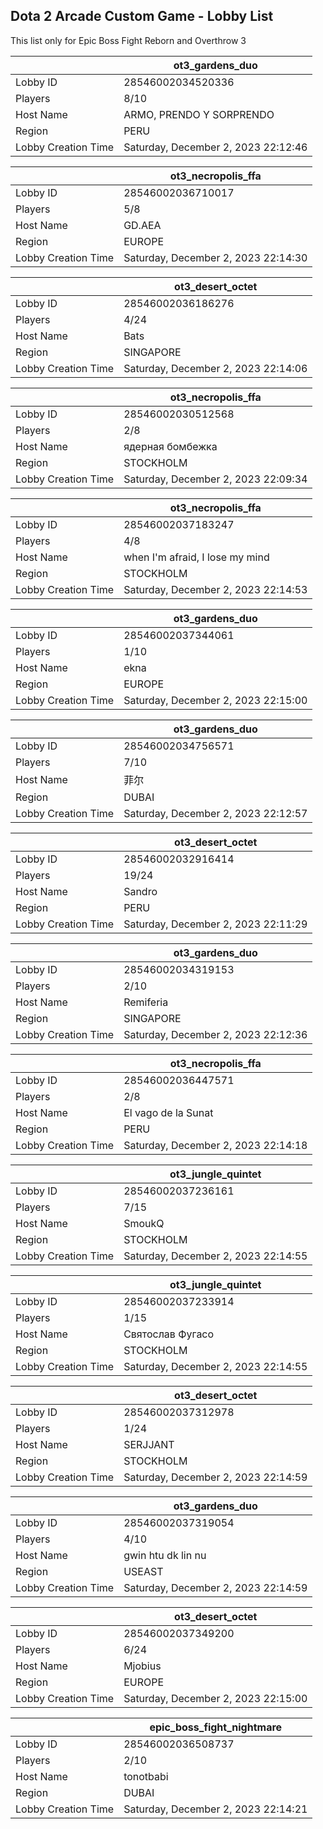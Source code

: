 ## Dota 2 Arcade Custom Game - Lobby List

This list only for Epic Boss Fight Reborn and Overthrow 3

|  | ot3_gardens_duo |
| ------ | ------ |
| Lobby ID | 28546002034520336 |
| Players | 8/10 |
| Host Name | ARMO, PRENDO Y SORPRENDO |
| Region | PERU |
| Lobby Creation Time | Saturday, December 2, 2023 22:12:46 |


|  | ot3_necropolis_ffa |
| ------ | ------ |
| Lobby ID | 28546002036710017 |
| Players | 5/8 |
| Host Name | GD.AEA |
| Region | EUROPE |
| Lobby Creation Time | Saturday, December 2, 2023 22:14:30 |


|  | ot3_desert_octet |
| ------ | ------ |
| Lobby ID | 28546002036186276 |
| Players | 4/24 |
| Host Name | Bats |
| Region | SINGAPORE |
| Lobby Creation Time | Saturday, December 2, 2023 22:14:06 |


|  | ot3_necropolis_ffa |
| ------ | ------ |
| Lobby ID | 28546002030512568 |
| Players | 2/8 |
| Host Name | ядерная бомбежка |
| Region | STOCKHOLM |
| Lobby Creation Time | Saturday, December 2, 2023 22:09:34 |


|  | ot3_necropolis_ffa |
| ------ | ------ |
| Lobby ID | 28546002037183247 |
| Players | 4/8 |
| Host Name | when I'm afraid, I lose my mind |
| Region | STOCKHOLM |
| Lobby Creation Time | Saturday, December 2, 2023 22:14:53 |


|  | ot3_gardens_duo |
| ------ | ------ |
| Lobby ID | 28546002037344061 |
| Players | 1/10 |
| Host Name | ekna |
| Region | EUROPE |
| Lobby Creation Time | Saturday, December 2, 2023 22:15:00 |


|  | ot3_gardens_duo |
| ------ | ------ |
| Lobby ID | 28546002034756571 |
| Players | 7/10 |
| Host Name | 菲尔 |
| Region | DUBAI |
| Lobby Creation Time | Saturday, December 2, 2023 22:12:57 |


|  | ot3_desert_octet |
| ------ | ------ |
| Lobby ID | 28546002032916414 |
| Players | 19/24 |
| Host Name | Sandro |
| Region | PERU |
| Lobby Creation Time | Saturday, December 2, 2023 22:11:29 |


|  | ot3_gardens_duo |
| ------ | ------ |
| Lobby ID | 28546002034319153 |
| Players | 2/10 |
| Host Name | Remiferia |
| Region | SINGAPORE |
| Lobby Creation Time | Saturday, December 2, 2023 22:12:36 |


|  | ot3_necropolis_ffa |
| ------ | ------ |
| Lobby ID | 28546002036447571 |
| Players | 2/8 |
| Host Name | El vago de la Sunat |
| Region | PERU |
| Lobby Creation Time | Saturday, December 2, 2023 22:14:18 |


|  | ot3_jungle_quintet |
| ------ | ------ |
| Lobby ID | 28546002037236161 |
| Players | 7/15 |
| Host Name | SmoukQ |
| Region | STOCKHOLM |
| Lobby Creation Time | Saturday, December 2, 2023 22:14:55 |


|  | ot3_jungle_quintet |
| ------ | ------ |
| Lobby ID | 28546002037233914 |
| Players | 1/15 |
| Host Name | Святослав Фугасо |
| Region | STOCKHOLM |
| Lobby Creation Time | Saturday, December 2, 2023 22:14:55 |


|  | ot3_desert_octet |
| ------ | ------ |
| Lobby ID | 28546002037312978 |
| Players | 1/24 |
| Host Name | SERJJANT |
| Region | STOCKHOLM |
| Lobby Creation Time | Saturday, December 2, 2023 22:14:59 |


|  | ot3_gardens_duo |
| ------ | ------ |
| Lobby ID | 28546002037319054 |
| Players | 4/10 |
| Host Name | gwin htu dk lin nu |
| Region | USEAST |
| Lobby Creation Time | Saturday, December 2, 2023 22:14:59 |


|  | ot3_desert_octet |
| ------ | ------ |
| Lobby ID | 28546002037349200 |
| Players | 6/24 |
| Host Name | Mjobius |
| Region | EUROPE |
| Lobby Creation Time | Saturday, December 2, 2023 22:15:00 |


|  | epic_boss_fight_nightmare |
| ------ | ------ |
| Lobby ID | 28546002036508737 |
| Players | 2/10 |
| Host Name | tonotbabi |
| Region | DUBAI |
| Lobby Creation Time | Saturday, December 2, 2023 22:14:21 |


